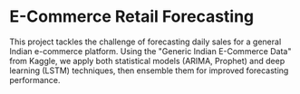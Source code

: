 # E-Commerce Retail Forecasting
This project tackles the challenge of forecasting daily sales for a general Indian e-commerce platform. Using the "Generic Indian E-Commerce Data" from Kaggle, we apply both statistical models (ARIMA, Prophet) and deep learning (LSTM) techniques, then ensemble them for improved forecasting performance.


